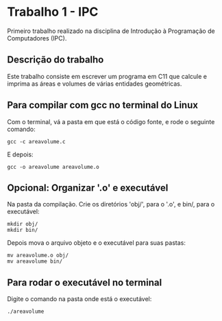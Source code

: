 # Trabalho 1 - IPC

Primeiro trabalho realizado na disciplina de Introdução à Programação de Computadores (IPC).

## Descrição do trabalho

Este trabalho consiste em escrever um programa em C11 que calcule e imprima as áreas e volumes de várias entidades geométricas.

## Para compilar com gcc no terminal do Linux

Com o terminal, vá a pasta em que está o código fonte, e rode o seguinte comando:

```
gcc -c areavolume.c
```

E depois:

```
gcc -o areavolume areavolume.o
```

## Opcional: Organizar '.o' e executável

Na pasta da compilação.
Crie os diretórios 'obj/', para o '.o', e bin/, para o executável:

```
mkdir obj/
mkdir bin/
```

Depois mova o arquivo objeto e o executável para suas pastas:

```
mv areavolume.o obj/
mv areavolume bin/
```

## Para rodar o executável no terminal

Digite o comando na pasta onde está o executável:

```
./areavolume
```
